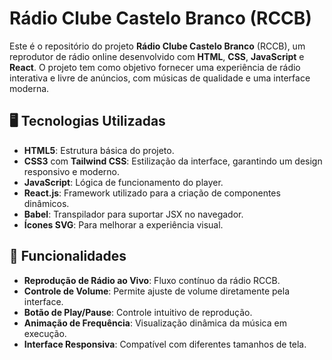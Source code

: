 # Rádio Clube Castelo Branco (RCCB)

Este é o repositório do projeto **Rádio Clube Castelo Branco** (RCCB), um reprodutor de rádio online desenvolvido com **HTML**, **CSS**, **JavaScript** e **React**. O projeto tem como objetivo fornecer uma experiência de rádio interativa e livre de anúncios, com músicas de qualidade e uma interface moderna.

## 🖥️ Tecnologias Utilizadas
- **HTML5**: Estrutura básica do projeto.
- **CSS3** com **Tailwind CSS**: Estilização da interface, garantindo um design responsivo e moderno.
- **JavaScript**: Lógica de funcionamento do player.
- **React.js**: Framework utilizado para a criação de componentes dinâmicos.
- **Babel**: Transpilador para suportar JSX no navegador.
- **Ícones SVG**: Para melhorar a experiência visual.

## 🚀 Funcionalidades
- **Reprodução de Rádio ao Vivo**: Fluxo contínuo da rádio RCCB.
- **Controle de Volume**: Permite ajuste de volume diretamente pela interface.
- **Botão de Play/Pause**: Controle intuitivo de reprodução.
- **Animação de Frequência**: Visualização dinâmica da música em execução.
- **Interface Responsiva**: Compatível com diferentes tamanhos de tela.
